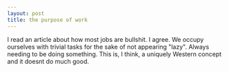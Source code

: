 ```yaml
---
layout: post
title: the purpose of work
---
```

I read an article about how most jobs are bullshit. I agree. We occupy ourselves with trivial tasks for the sake of not appearing "lazy". Always needing to be doing something. This is, I think, a uniquely Western concept and it doesnt do much good. 
